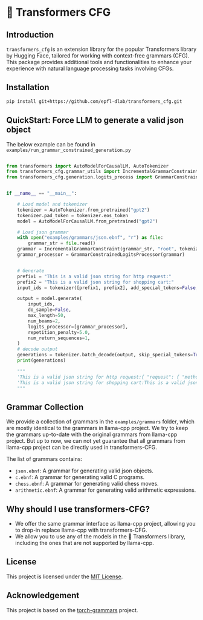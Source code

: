 # 🤗 Transformers CFG


## Introduction
`transformers_cfg` is an extension library for the popular Transformers library by Hugging Face, tailored for working with context-free grammars (CFG). This package provides additional tools and functionalities to enhance your experience with natural language processing tasks involving CFGs.

## Installation

```bash
pip install git+https://github.com/epfl-dlab/transformers_cfg.git
```

## QuickStart: Force LLM to generate a valid json object

The below example can be found in `examples/run_grammar_constrained_generation.py`

```python

from transformers import AutoModelForCausalLM, AutoTokenizer
from transformers_cfg.grammar_utils import IncrementalGrammarConstraint
from transformers_cfg.generation.logits_process import GrammarConstrainedLogitsProcessor


if __name__ == "__main__":

    # Load model and tokenizer
    tokenizer = AutoTokenizer.from_pretrained("gpt2")
    tokenizer.pad_token = tokenizer.eos_token
    model = AutoModelForCausalLM.from_pretrained("gpt2")

    # Load json grammar
    with open("examples/grammars/json.ebnf", "r") as file:
        grammar_str = file.read()
    grammar = IncrementalGrammarConstraint(grammar_str, "root", tokenizer)
    grammar_processor = GrammarConstrainedLogitsProcessor(grammar)


    # Generate
    prefix1 = "This is a valid json string for http request:"
    prefix2 = "This is a valid json string for shopping cart:"
    input_ids = tokenizer([prefix1, prefix2], add_special_tokens=False, return_tensors="pt", padding=True)["input_ids"]

    output = model.generate(
        input_ids,
        do_sample=False,
        max_length=50,
        num_beams=2,
        logits_processor=[grammar_processor],
        repetition_penalty=5.0,
        num_return_sequences=1,
    )
    # decode output
    generations = tokenizer.batch_decode(output, skip_special_tokens=True)
    print(generations)

    """
    'This is a valid json string for http request:{ "request": { "method": "GET", "headers": [], "content": "Content","type": "application" }}
    'This is a valid json string for shopping cart:This is a valid json string for shopping cart:{ "name": "MyCart", "price": 0, "value": 1 }
    """

```

## Grammar Collection

We provide a collection of grammars in the `examples/grammars` folder, which are mostly identical to the grammars in llama-cpp project.
We try to keep the grammars up-to-date with the original grammars from llama-cpp project.
But up to now, we can not yet guarantee that all grammars from llama-cpp project can be directly used in transformers-CFG.

The list of grammars contains:
- `json.ebnf`: A grammar for generating valid json objects.
- `c.ebnf`: A grammar for generating valid C programs.
- `chess.ebnf`: A grammar for generating valid chess moves.
- `arithmetic.ebnf`: A grammar for generating valid arithmetic expressions.


## Why should I use transformers-CFG?

- We offer the same grammar interface as llama-cpp project, allowing you to drop-in replace llama-cpp with transformers-CFG.
- We allow you to use any of the models in the 🤗 Transformers library, including the ones that are not supported by llama-cpp.

## License
This project is licensed under the [MIT License](LICENSE).

## Acknowledgement

This project is based on the [torch-grammars](https://github.com/Shopify/torch-grammar) project. 




